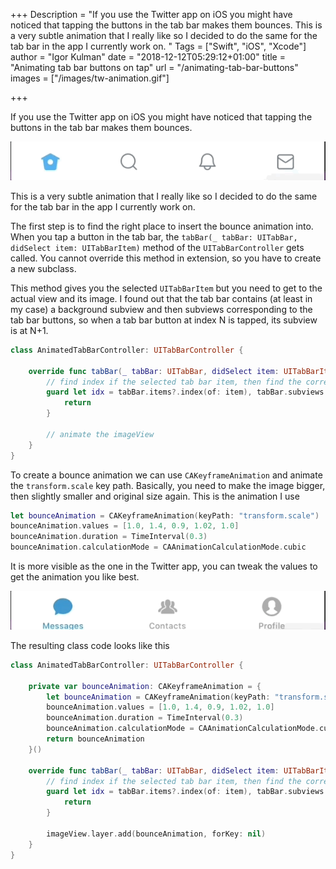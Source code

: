 +++
Description = "If you use the Twitter app on iOS you might have noticed that tapping the buttons in the tab bar makes them bounces. This is a very subtle animation that I really like so I decided to do the same for the tab bar in the app I currently work on. "
Tags = ["Swift", "iOS", "Xcode"]
author = "Igor Kulman"
date = "2018-12-12T05:29:12+01:00"
title = "Animating tab bar buttons on tap"
url = "/animating-tab-bar-buttons"
images = ["/images/tw-animation.gif"]

+++

If you use the Twitter app on iOS you might have noticed that tapping the buttons in the tab bar makes them bounces. 

![Twitter tab bar animation](twitter-animation.gif)

This is a very subtle animation that I really like so I decided to do the same for the tab bar in the app I currently work on. 

The first step is to find the right place to insert the bounce animation into. When you tap a button in the tab bar, the `tabBar(_ tabBar: UITabBar, didSelect item: UITabBarItem)` method of the `UITabBarController` gets called. You cannot override this method in extension, so you have to create a new subclass. 

This method gives you the selected `UITabBarItem` but you need to get to the actual view and its image. I found out that the tab bar contains (at least in my case) a background subview and then subviews corresponding to the tab bar buttons, so when a tab bar button at index N is tapped, its subview is at N+1.

```swift
class AnimatedTabBarController: UITabBarController {

    override func tabBar(_ tabBar: UITabBar, didSelect item: UITabBarItem) {
        // find index if the selected tab bar item, then find the corresponding view and get its image, the view position is offset by 1 because the first item is the background (at least in this case)
        guard let idx = tabBar.items?.index(of: item), tabBar.subviews.count > idx + 1, let imageView = tabBar.subviews[idx + 1].subviews.compactMap ({ $0 as? UIImageView }).first else {
            return
        }

        // animate the imageView
    }
}
```

To create a bounce animation we can use `CAKeyframeAnimation` and animate the `transform.scale` key path. Basically, you need to make the image bigger, then slightly smaller and original size again. This is the animation I use

<!--more-->

```swift
let bounceAnimation = CAKeyframeAnimation(keyPath: "transform.scale")
bounceAnimation.values = [1.0, 1.4, 0.9, 1.02, 1.0]
bounceAnimation.duration = TimeInterval(0.3)
bounceAnimation.calculationMode = CAAnimationCalculationMode.cubic
```        

It is more visible as the one in the Twitter app, you can tweak the values to get the animation you like best.

![Custom tab bar animation](tw-animation.gif)

The resulting class code looks like this

```swift
class AnimatedTabBarController: UITabBarController {

    private var bounceAnimation: CAKeyframeAnimation = {
        let bounceAnimation = CAKeyframeAnimation(keyPath: "transform.scale")
        bounceAnimation.values = [1.0, 1.4, 0.9, 1.02, 1.0]
        bounceAnimation.duration = TimeInterval(0.3)
        bounceAnimation.calculationMode = CAAnimationCalculationMode.cubic
        return bounceAnimation
    }()

    override func tabBar(_ tabBar: UITabBar, didSelect item: UITabBarItem) {
        // find index if the selected tab bar item, then find the corresponding view and get its image, the view position is offset by 1 because the first item is the background (at least in this case)
        guard let idx = tabBar.items?.index(of: item), tabBar.subviews.count > idx + 1, let imageView = tabBar.subviews[idx + 1].subviews.flatMap { $0 as? UIImageView }.first else {
            return
        }

        imageView.layer.add(bounceAnimation, forKey: nil)
    }
}
```
